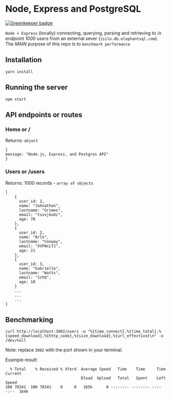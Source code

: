 # Node, Express and PostgreSQL

[![Greenkeeper badge](https://badges.greenkeeper.io/alpersonalwebsite/node-express-postgre.svg)](https://greenkeeper.io/)

`Node + Express` (locally) connecting, querying, parsing and retrieving to /x endpoint *1000 users* from an external sever (`isilo.db.elephantsql.com`).
The *MAIN* purpose of this repo is to `benchmark performance`

## Installation
```
yarn install
```
## Running the server

```
npm start
```

## API endpoints or routes 

### Home or / 
Returns: `object`
```
{
message: "Node.js, Express, and Postgres API"
}
```
### Users or /users
Returns: 1000 records - `array of objects`
```
[
    {
      user_id: 1,
      name: "Johnathon",
      lastname: "Grimes",
      email: "tssvjkoUc",
      age: 78
    },
    {
      user_id: 2,
      name: "Arlo",
      lastname: "Conway",
      email: "XVFWcLTJ",
      age: 21
    },
    {
      user_id: 3,
      name: "Gabrielle",
      lastname: "Watts",
      email: "1chQ",
      age: 18
    }
    ...
    ...
    ...
]
```

## Benchmarking 
```
curl http://localhost:3002/users -w "%{time_connect},%{time_total},%{speed_download},%{http_code},%{size_download},%{url_effective}\n" -o /dev/null
```

Note: replace `3002` with the port shown in your terminal.

Example result:
```
  % Total    % Received % Xferd  Average Speed   Time    Time     Time  Current
                                 Dload  Upload   Total   Spent    Left  Speed
100 78341  100 78341    0     0   165k      0 --:--:-- --:--:-- --:--:--  164k
```